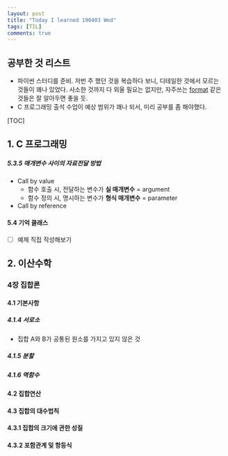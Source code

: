```yaml
---
layout: post
title: "Today I learned 190403 Wed"
tags: [TIL]
comments: true
---
```


## 공부한 것 리스트
- 파이썬 스터디를 준비. 저번 주 했던 것을 복습하다 보니, 디테일한 것에서 모르는 것들이 꽤나 있었다. 사소한 것까지 다 외울 필요는 없지만, 자주쓰는 [format](https://pyformat.info/) 같은 것들은 잘 알아두면 좋을 듯.
- C 프로그래밍 출석 수업이 예상 범위가 꽤나 되서, 미리 공부를 좀 해야했다.

[TOC]

## 1. C 프로그래밍

##### 5.3.5 매개변수 사이의 자료전달 방법
- Call by value
	- 함수 호출 시, 전달하는 변수가 **실 매개변수** = argument
	- 함수 정의 시, 명시하는 변수가 **형식 매개변수** = parameter
- Call by reference


#### 5.4 기억 클래스

- [ ] 예제 직접 작성해보기 

## 2. 이산수학

### 4장 집합론

#### 4.1 기본사항

##### 4.1.4 서로소
- 집합 A와 B가 공통된 원소를 가지고 있지 않은 것

##### 4.1.5 분할

##### 4.1.6 멱함수

#### 4.2 집합연산

#### 4.3 집합의 대수법칙

#### 4.3.1 집합의 크기에 관한 성질

#### 4.3.2 포함관계 및 항등식